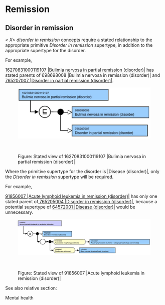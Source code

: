 # Remission

## Disorder in remission

_< X> disorder in remission_ concepts require a stated relationship to the appropriate primitive _Disorder in remission_ supertype, in addition to the appropriate supertype for the disorder.

For example,

[16270831000119107 |Bulimia nervosa in partial remission (disorder)|](http://snomed.info/id/16270831000119107) has stated parents of 698698008 |Bulimia nervosa in remission (disorder)| and [765207007 |Disorder in partial remission (disorder)|](http://snomed.info/id/765207007).

<figure><img src="../../../../../../.gitbook/assets/image (44).png" alt=""><figcaption></figcaption></figure>

<figure><img src="../../../../../../authoring/clinical-finding-and-disorder/images/174690538.png" alt=""><figcaption><p>Figure: Stated view of 16270831000119107 |Bulimia nervosa in partial remission (disorder)|</p></figcaption></figure>

Where the primitive supertype for the disorder is |Disease (disorder)|, only the _Disorder in remission_ supertype will be required.

For example,

[91856007 |Acute lymphoid leukemia in remission (disorder)|](http://snomed.info/id/91856007) has only one stated parent of[ 765205004 |Disorder in remission (disorder)|](http://snomed.info/id/765205004), because a potential supertype of [64572001 |Disease (disorder)|](http://snomed.info/id/64572001) would be unnecessary.

<figure><img src="../../../../../../.gitbook/assets/image (45).png" alt=""><figcaption></figcaption></figure>

<figure><img src="../../../../../../authoring/clinical-finding-and-disorder/images/174690540.png" alt=""><figcaption><p>Figure: Stated view of 91856007 |Acute lymphoid leukemia in remission (disorder)|</p></figcaption></figure>

See also relative section:

Mental health
